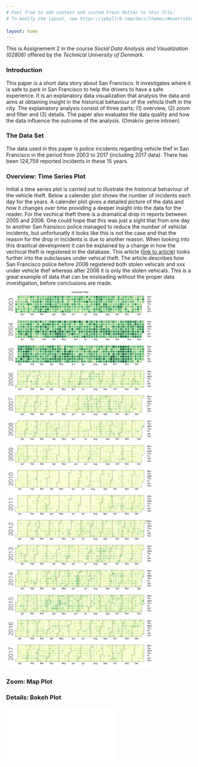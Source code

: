 ```yaml
---
# Feel free to add content and custom Front Matter to this file.
# To modify the layout, see https://jekyllrb.com/docs/themes/#overriding-theme-defaults

layout: home
---
```


This is Assignement 2 in the course *Social Data Analysis and Visualization (02806)* offered by the *Technical University of Denmark*.

### Introduction 

This paper is a short data story about San Francisco. It investigates where it is safe to park in San Francisco to help the drivers to have a safe experience. It is an explanatory data visualization that analysis the data and aims at obtaining insight in the historical behaviour of the vehicla theft in the city. The explainatory analysis consist of three parts; (1) overview, (2) zoom and filter and (3) details. The paper also evaluates the data quality and how the data influence the outcome of the analysis. (Omskriv gerne introen)



### The Data Set

The data used in this paper is police incidents regarding vehicle thef in San Francisco in the period from 2003 to 2017 (including 2017 data). There has been 124,759 reported incidents in these 15 years. 


### Overview: Time Series Plot

Initial a time series plot is carried out to illustrate the historical behaviour of the vehicle theft. Below a calender plot shows the number of incidents each day for the years. A calender plot gives a detailed picture of the data and how it changes over time providing a deeper insight into the data for the reader. For the vechical theft there is a dramatical drop in reports between 2005 and 2006. One could hope that this was just a sight that from one day to another San fransisco police managed to reduce the number of vehiclal incidents, but unfortunatly it looks like this is not the case and that the reason for the drop in incidents is due to another reason. When looking into this drastical development it can be explained by a change in how the vechical theft is registered in the database. This article ([link to article](https://www.kaggle.com/code/eyecjay/vehicle-thefts-or-jerry-rice-jubilation/report)) looks further into the subclasses under vehical theft. The article describes how San Francisco police before 2006 registered both stolen vehicals and xxx under vehicle thef whereas after 2006 it is only the stolen vehicals. This is a great example of data that can be misleading without the proper data investigation, before conclusions are made.  

 ![calplot](calplot.png)

### Zoom: Map Plot


### Details: Bokeh Plot



![bokeh](./jonatan_bokeh/assignment2_bokeh_output.html)

